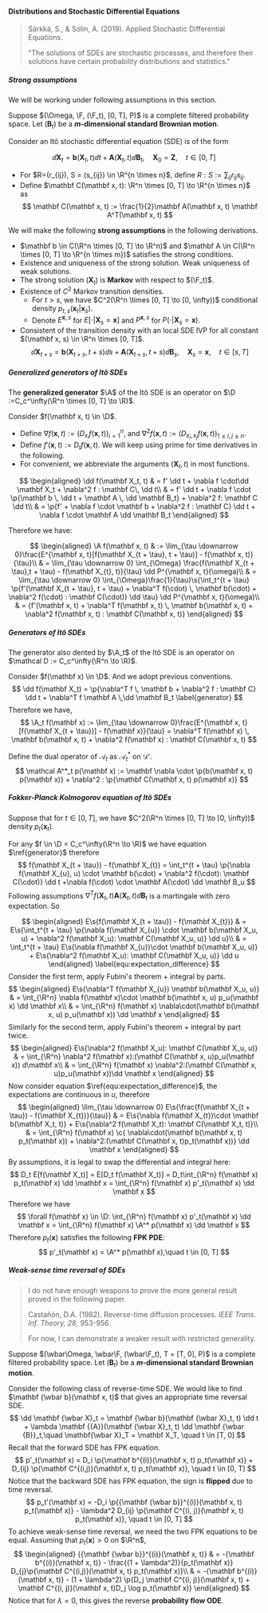 #### Distributions and Stochastic Differential Equations

> Särkkä, S., & Solin, A. (2019). Applied Stochastic Differential Equations.
>
> "The solutions of SDEs are stochastic processes, and therefore their solutions have certain probability distributions and statistics."

##### Strong assumptions

We will be working under following assumptions in this section.

Suppose $(\Omega, \F, (\F_t), [0, T], P)$ is a complete filtered probability space. Let $(\mathbf B_t)$ be a **$m$-dimensional standard Brownian motion**.

Consider an Itô stochastic differential equation (SDE) is of the form

$$
\dd \mathbf X_t = \mathbf b(\mathbf X_t, t) \dd t + \mathbf A(\mathbf X_t, t) \dd \mathbf B_t,\quad \mathbf X_0 = \mathbf Z, \quad t \in [0, T]
\label{equ:forward_sde}
$$

- For $R=(r_{ij}), S = (s_{ij}) \in \R^{n \times n}$, define $R:S := \sum_{ij} r_{ij} s_{ij}$.
- Define $\mathbf C(\mathbf x, t): \R^n \times [0, T] \to \R^{n \times n}$ as
  $$
  \mathbf C(\mathbf x, t) := \frac{1}{2}\mathbf A(\mathbf x, t) \mathbf A^T(\mathbf x, t)
  $$

We will make the following **strong assumptions** in the following derivations.

- $\mathbf b \in C(\R^n \times [0, T] \to \R^n)$ and $\mathbf A \in C(\R^n \times [0, T] \to \R^{n \times m})$ satisfies the strong conditions.
- Existence and uniqueness of the strong solution. Weak uniqueness of weak solutions.
- The strong solution $(\mathbf X_t)$ is **Markov** with respect to $(\F_t)$.
- Existence of $C^2$ Markov transition densities.
  - For $t > s$, we have $C^2(\R^n \times [0, T] \to [0, \infty))$ conditional density $p_{t, s}(\mathbf x_t|\mathbf x_s)$.
  - Denote $E^{\mathbf x, s}$ for $E[\cdot | \mathbf X_{s} = \mathbf x]$ and $P^{\mathbf x, s}$ for $P(\cdot | \mathbf X_s = \mathbf x)$.
- Consistent of the transition density with an local SDE IVP for all constant $(\mathbf x, s) \in \R^n \times [0, T]$.
  $$
  \dd \mathbf X_{t + s} = \mathbf b(\mathbf X_{t + s}, t + s) \dd s + \mathbf A(\mathbf X_{t + s}, t + s) \dd \mathbf B_s,\quad \mathbf X_s = \mathbf x, \quad t \in [s, T]
  $$

##### Generalized generators of Itô SDEs

The **generalized generator** $\A$ of the Itô SDE is an operator on $\D :=C_c^\infty(\R^n \times [0, T] \to \R)$.

Consider $f(\mathbf x, t) \in \D$.

- Define $\nabla f(\mathbf x, t) := (D_{x_i} f(\mathbf x, t))_{i = 1}^n$, and $\nabla^2 f(\mathbf x, t) := (D_{x_i, x_j} f (\mathbf x, t))_{1 \le i, j \le n}$.
- Define $f'(\mathbf x, t) := D_t f(\mathbf x, t)$. We will keep using prime for time derivatives in the following.
- For convenient, we abbreviate the arguments $(\mathbf X_t, t)$ in most functions.

$$
\begin{aligned}
\dd f(\mathbf X_t, t) & = f' \dd t + \nabla f \cdot\dd \mathbf X_t + \nabla^2 f : \mathbf C\, \dd t\\
& = f' \dd t + \nabla f \cdot \p{\mathbf b \, \dd t + \mathbf A \, \dd \mathbf B_t} + \nabla^2 f: \mathbf C \dd t\\
& = \p{f' + \nabla f \cdot \mathbf b + \nabla^2 f : \mathbf C} \dd t + \nabla f \cdot \mathbf A \dd \mathbf B_t
\end{aligned}
$$

Therefore we have:

$$
\begin{aligned}
\A f(\mathbf x, t) & := \lim_{\tau \downarrow 0}\frac{E^{\mathbf x, t}[f(\mathbf X_{t + \tau}, t + \tau)] - f(\mathbf x, t)}{\tau}\\
& = \lim_{\tau \downarrow 0} \int_{\Omega} \frac{f(\mathbf X_{t + \tau},t + \tau) - f(\mathbf X_{t}, t)}{\tau} \dd P^{\mathbf x, t}(\omega)\\
& = \lim_{\tau \downarrow 0} \int_{\Omega}\frac{1}{\tau}\s{\int_t^{t + \tau} \p{f'(\mathbf X_{t + \tau}, t + \tau) + \nabla^T f(\cdot) \, \mathbf b(\cdot) + \nabla^2 f(\cdot) : \mathbf C(\cdot)} \dd \tau} \dd P^{\mathbf x, t}(\omega)\\
& = {f'(\mathbf x, t) + \nabla^T f(\mathbf x, t) \, \mathbf b(\mathbf x, t) + \nabla^2 f(\mathbf x, t) : \mathbf C(\mathbf x, t)}
\end{aligned}
$$

##### Generators of Itô SDEs

The generator also dented by $\A_t$ of the Itô SDE is an operator on $\mathcal D := C_c^\infty(\R^n \to \R)$.

Consider $f(\mathbf x) \in \D$. And we adopt previous conventions.
$$
\dd f(\mathbf X_t)  = \p{\nabla^T f \, \mathbf b + \nabla^2 f : \mathbf C} \dd t + \nabla^T f \mathbf A \,\dd \mathbf B_t
\label{generator}
$$
Therefore we have,
$$
\A_t f(\mathbf x) := \lim_{\tau \downarrow 0}\frac{E^{\mathbf x, t}[f(\mathbf X_{t + \tau})] - f(\mathbf x)}{\tau} = \nabla^T f(\mathbf x) \, \mathbf b(\mathbf x, t) + \nabla^2 f(\mathbf x) : \mathbf C(\mathbf x, t)
$$

Define the dual operator of $\mathcal A_t$ as $\mathcal A_t^*$ on $\mathcal D'$.
$$
\mathcal A^*_t p(\mathbf x) := \mathbf \nabla \cdot \p{b(\mathbf x, t) p(\mathbf x)} + \nabla^2 : \p{\mathbf C(\mathbf x, t) p(\mathbf x)}
$$

##### Fokker-Planck Kolmogorov equation of Itô SDEs

Suppose that for $t \in [0, T]$, we have $C^2(\R^n \times [0, T] \to [0, \infty))$ density $p_{t}(\mathbf x_t)$.

For any $f \in \D = C_c^\infty(\R^n \to \R)$ we have equation $\ref{generator}$ therefore
$$
f(\mathbf X_{t + \tau}) - f(\mathbf X_{t}) = \int_t^{t + \tau} \p{\nabla f(\mathbf X_{u}, u) \cdot \mathbf b(\cdot) + \nabla^2 f(\cdot): \mathbf C(\cdot)} \dd t +\nabla f(\cdot) \cdot \mathbf A(\cdot) \dd \mathbf B_u
$$
Following assumptions $\nabla^T f(\mathbf X_t, t) \mathbf A(\mathbf X_t, t) \dd \mathbf B_t$ is a martingale with zero expectation. So

$$
\begin{aligned}
E\s{f(\mathbf X_{t + \tau}) - f(\mathbf X_{t})} & = E\s{\int_t^{t + \tau} \p{\nabla f(\mathbf X_{u}) \cdot \mathbf b(\mathbf X_u, u) + \nabla^2 f(\mathbf X_u): \mathbf C(\mathbf X_u, u)} \dd u}\\
& = \int_t^{t + \tau} E\s{\nabla f(\mathbf X_{u})\cdot \mathbf b(\mathbf X_u, u)} + E\s{\nabla^2 f(\mathbf X_u): \mathbf C(\mathbf X_u, u)} \dd u
\end{aligned}
\label{equ:expectation_difference}
$$
Consider the first term, apply Fubini's theorem + integral by parts.
$$
\begin{aligned}
E\s{\nabla^T f(\mathbf X_{u}) \mathbf b(\mathbf X_u, u)} & = \int_{\R^n} \nabla f(\mathbf x)\cdot \mathbf b(\mathbf x, u) p_u(\mathbf x) \dd \mathbf x\\
& = \int_{\R^n} f(\mathbf x) \nabla\cdot(\mathbf b(\mathbf x, u) p_u(\mathbf x)) \dd \mathbf x
\end{aligned}
$$
Similarly for the second term, apply Fubini's theorem + integral by part twice.
$$
\begin{aligned}
E\s{\nabla^2 f(\mathbf X_u): \mathbf C(\mathbf X_u, u)} & = \int_{\R^n} \nabla^2 f(\mathbf x):(\mathbf C(\mathbf x, u)p_u(\mathbf x)) d\mathbf x\\
& = \int_{\R^n} f(\mathbf x) \nabla^2:(\mathbf C(\mathbf x, u)p_u(\mathbf x))\dd \mathbf x
\end{aligned}
$$
Now consider equation $\ref{equ:expectation_difference}$, the expectations are continuous in $u$, therefore
$$
\begin{aligned}
\lim_{\tau \downarrow 0} E\s{\frac{f(\mathbf X_{t + \tau}) - f(\mathbf X_{t})}{\tau}} & = E\s{\nabla f(\mathbf X_{t})\cdot \mathbf b(\mathbf X_t, t)} + E\s{\nabla^2 f(\mathbf X_t): \mathbf C(\mathbf X_t, t)}\\
& = \int_{\R^n} f(\mathbf x) \c{ \nabla\cdot(\mathbf b(\mathbf x, t) p_t(\mathbf x)) + \nabla^2:(\mathbf C(\mathbf x, t)p_t(\mathbf x))} \dd \mathbf x
\end{aligned}
$$
By assumptions, it is legal to swap the differential and integral here:
$$
D_t E[f(\mathbf X_t)] = E[D_t f(\mathbf X_t)] = D_t\int_{\R^n} f(\mathbf x) p_t(\mathbf x) \dd \mathbf x = \int_{\R^n} f(\mathbf x) p'_t(\mathbf x) \dd \mathbf x
$$
Therefore we have
$$
\forall f(\mathbf x) \in \D: \int_{\R^n} f(\mathbf x) p'_t(\mathbf x) \dd \mathbf x = \int_{\R^n} f(\mathbf x) \A^* p(\mathbf x) \dd \mathbf x
$$
Therefore $p_t(\mathbf x)$ satisfies the following **FPK PDE**:
$$
p'_t(\mathbf x) = \A^* p(\mathbf x),\quad  t \in [0, T]
$$

##### Weak-sense time reversal of SDEs

> I do not have enough weapons to prove the more general result proved in the following paper.
>
> Castañón, D.A. (1982). Reverse-time diffusion processes. *IEEE Trans. Inf. Theory, 28*, 953-956.
>
> For now, I can demonstrate a weaker result with restricted generality.

Suppose $(\wbar\Omega, \wbar\F, (\wbar\F_t), T = [T, 0], P)$ is a complete filtered probability space. Let $(\mathbf B_t)$ be a **$m$-dimensional standard Brownian motion**.

Consider the following class of reverse-time SDE. We would like to find $\mathbf {\wbar b}(\mathbf x, t)$ that gives an appropriate time reversal SDE.
$$
\dd \mathbf {\wbar X}_t = \mathbf {\wbar b}(\mathbf {\wbar X}_t, t) \dd t + \lambda \mathbf {{A}}(\mathbf {\wbar X}_t, t) \dd \mathbf {\wbar {B}}_t,\quad \mathbf{\wbar X}_T = \mathbf X_T, \quad t \in [T, 0]
$$
Recall that the forward SDE has FPK equation.
$$
p'_t(\mathbf x) = D_i \p{\mathbf b^{(i)}(\mathbf x, t) p_t(\mathbf x)} + D_{ij} \p{\mathbf C^{(i,j)}(\mathbf x, t) p_t(\mathbf x)}, \quad t \in [0, T]
$$
Notice that the backward SDE has FPK equation, the sign is **flipped** due to time reversal.
$$
p_t'(\mathbf x) = -D_i \p{{\mathbf {\wbar b}}^{(i)}(\mathbf x, t) p_t(\mathbf x)} - \lambda^2 D_{ij} \p{\mathbf C^{(i, j)}(\mathbf x, t) p_t(\mathbf x)}, \quad t \in [0, T]
$$
To achieve weak-sense time reversal, we need the two FPK equations to be equal. Assuming that $p_t(\mathbf x) > 0$ on $\R^n$,
$$
\begin{aligned}
{{\mathbf {\wbar b}}^{(i)}(\mathbf x, t)} & = -{\mathbf b^{(i)}(\mathbf x, t)} - \frac{(1 + \lambda^2)}{p_t(\mathbf x)} D_{j}\p{\mathbf C^{(i,j)}(\mathbf x, t) p_t(\mathbf x)}\\
& = -{\mathbf b^{(i)}(\mathbf x, t)} - (1 + \lambda^2) \p{D_j \mathbf C^{(i, j)}(\mathbf x, t) + \mathbf C^{(i, j)}(\mathbf x, t)D_j \log p_t(\mathbf x)}
\end{aligned}
$$
Notice that for $\lambda = 0$, this gives the reverse **probability flow ODE**.


